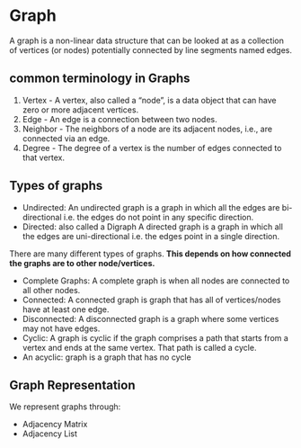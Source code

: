 # Graph
A graph is a non-linear data structure that can be looked at as a collection of vertices (or nodes) potentially connected by line segments named edges.

##  common terminology in Graphs
1. Vertex - A vertex, also called a “node”, is a data object that can have zero or more adjacent vertices.
2. Edge - An edge is a connection between two nodes.
3. Neighbor - The neighbors of a node are its adjacent nodes, i.e., are connected via an edge.
4. Degree - The degree of a vertex is the number of edges connected to that vertex.

## Types of graphs
* Undirected: An undirected graph is a graph in which all the edges are bi-directional i.e. the edges do not point in any specific direction.
* Directed:  also called a Digraph A directed graph is a graph in which all the edges are uni-directional i.e. the edges point in a single direction.

There are many different types of graphs. **This depends on how connected the graphs are to other node/vertices.**

* Complete Graphs: A complete graph is when all nodes are connected to all other nodes.
* Connected: A connected graph is graph that has all of vertices/nodes have at least one edge.
* Disconnected: A disconnected graph is a graph where some vertices may not have edges.
* Cyclic: A graph is cyclic if the graph comprises a path that starts from a vertex and ends at the same vertex. That path is called a cycle.
* An acyclic: graph is a graph that has no cycle

## Graph Representation
We represent graphs through:
* Adjacency Matrix
* Adjacency List